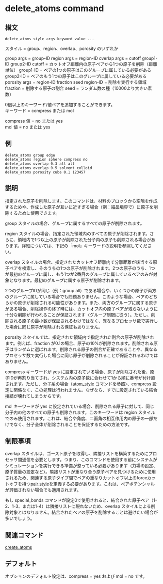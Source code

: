 # delete_atoms command

## 構文
```
delete_atoms style args keyword value ...
```
スタイル = group、region、overlap、porosity のいずれか

group args = group-ID
region args = region-ID
overlap args = cutoff group1-ID group2-ID
cutoff = カットオフ距離内の原子ペアから1つの原子を削除（距離単位）
group1-ID = ペアの1つの原子はこのグループに属している必要がある
group2-ID = ペアのもう1つの原子はこのグループに属している必要がある
porosity args = region-ID fraction seed
region-ID = 削除を実行する領域
fraction = 削除する原子の割合
seed = ランダム数の種（10000より大きい素数）

0個以上のキーワード/値ペアを追加することができます。  
キーワード = compress または mol

compress 値 = no または yes  
mol 値 = no または yes

## 例
```
delete_atoms group edge
delete_atoms region sphere compress no
delete_atoms overlap 0.3 all all
delete_atoms overlap 0.5 solvent colloid
delete_atoms porosity cube 0.1 123457
```

## 説明
指定された原子を削除します。このコマンドは、材料のブロックから空隙を作成するためや、作成した原子が互いに近すぎる場合（例：結晶境界で）に原子を削除するために使用できます。

group スタイルの場合、グループに属するすべての原子が削除されます。

region スタイルの場合、指定された領域内のすべての原子が削除されます。さらに、領域内で1つ以上の原子が削除された分子内の原子も削除される場合があります。詳細については、下記の「mol」キーワードの説明を参照してください。

overlap スタイルの場合、指定されたカットオフ距離内で分離距離が該当する原子ペアを検索し、そのうちの1つの原子が削除されます。2つの原子のうち、1つが最初のグループに属し、もう1つが2番目のグループに属しているペアのみが対象となります。最初のグループに属する原子が削除されます。

2つのグループIDが同じ（例：group all）である場合や、いくつかの原子が両方のグループに属している場合でも問題ありません。このような場合、ペアのどちらかの原子が削除される可能性があります。また、両方のグループに属する原子がある場合、削除操作の終了時には、カットオフ内の原子ペアが残らないように十分な削除が行われることが保証されます（グループ制限に従う）。ただし、削除される原子の最小数が保証されるわけではなく、異なるプロセッサ数で実行した場合に同じ原子が削除される保証もありません。

porosity スタイルでは、指定された領域内で指定された割合の原子が削除されます。例えば、fraction が0.1の場合、原子の10%が削除されます。削除される原子はランダムに選ばれます。削除される原子の割合が正確であることや、異なるプロセッサ数で実行した場合に同じ原子が削除されることが保証されるわけではありません。

compress キーワードが yes に設定されている場合、原子が削除された後、原子IDが再割り当てされ、システム内の原子数に合わせて1から順に番号が付け直されます。ただし、分子系の場合（[atom_style]() コマンドを参照）、compress 設定に関係なく、この処理は行われません。なぜなら、すでに設定されている結合接続が壊れてしまうからです。

mol キーワードが yes に設定されている場合、削除される原子に対して、同じ分子内の他のすべての原子も削除されます。このキーワードは region スタイルでのみ使用されます。これは、結合や角度、二面角の相互作用内の原子の一部だけでなく、分子全体が削除されることを保証するための方法です。

## 制限事項
overlap スタイルは、ゴースト原子を取得し、隣接リストを構築するためにプロセッサ間通信を必要とします。つまり、このコマンドを使用する前にシステムがシミュレーションを実行できる準備が整っている必要があります（力場の設定、原子質量の設定など）。隣接リストが重なり合う原子ペアを見つけるために使用されるため、関連する原子タイプ間でペアの重なりカットオフ以上のforceカットオフを持つ[pair style]()を定義する必要があります。これは、ペアポテンシャルが評価されない場合でも適用されます。

もし special_bonds コマンドが設定0で使用されると、結合された原子ペア（1-2、1-3、または1-4）は隣接リストに現れないため、overlap スタイルによる削除対象とはなりません。結合されたペアの原子を削除することは避けたい場合が多いでしょう。

## 関連コマンド
[create_atoms]()

## デフォルト
オプションのデフォルト設定は、compress = yes および mol = no です。
